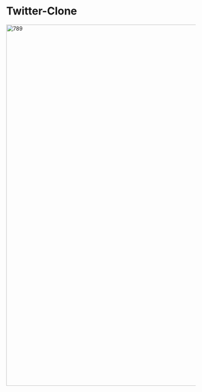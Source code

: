 # Twitter-Clone
<img width="960" alt="789" src="https://github.com/HrishikaVaishnavi/Twitter-Clone/assets/154629134/1d125512-5844-42a9-a89f-b9693218b13c">


